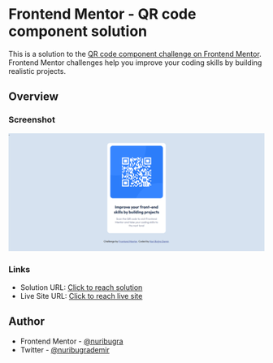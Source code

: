# Frontend Mentor - QR code component solution

This is a solution to the [QR code component challenge on Frontend Mentor](https://www.frontendmentor.io/challenges/qr-code-component-iux_sIO_H). Frontend Mentor challenges help you improve your coding skills by building realistic projects. 

## Overview

### Screenshot

![](screenshot.png)


### Links

- Solution URL: [Click to reach solution](https://www.frontendmentor.io/solutions/qr-code-component-ph83lNYU7U)
- Live Site URL: [Click to reach live site](https://elegant-cascaron-997a64.netlify.app/)

## Author

- Frontend Mentor - [@nuribugra](https://www.frontendmentor.io/profile/nuribugra)
- Twitter - [@nuribugrademir](https://www.twitter.com/nuribugrademir)
